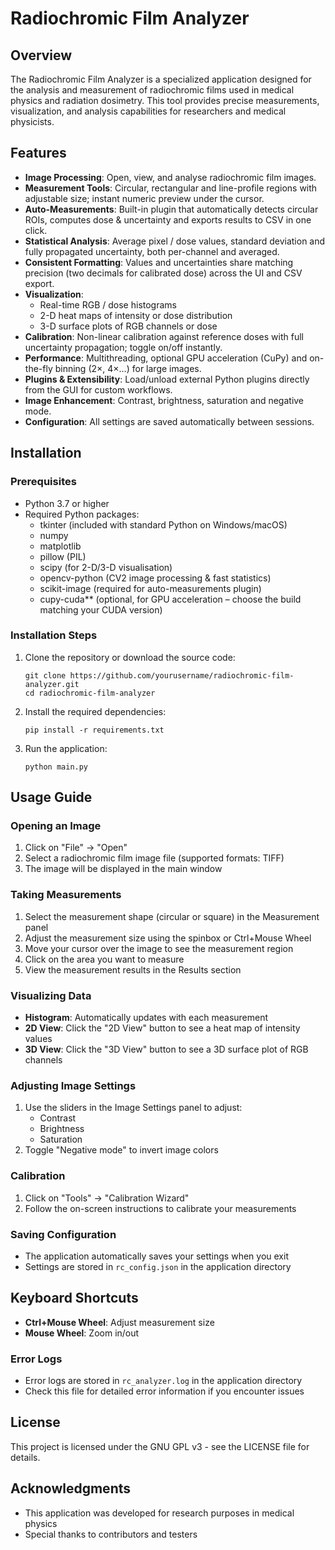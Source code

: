 # Radiochromic Film Analyzer

## Overview

The Radiochromic Film Analyzer is a specialized application designed for the analysis and measurement of radiochromic films used in medical physics and radiation dosimetry. This tool provides precise measurements, visualization, and analysis capabilities for researchers and medical physicists.

## Features

- **Image Processing**: Open, view, and analyse radiochromic film images.
- **Measurement Tools**: Circular, rectangular and line-profile regions with adjustable size; instant numeric preview under the cursor.
- **Auto-Measurements**: Built-in plugin that automatically detects circular ROIs, computes dose & uncertainty and exports results to CSV in one click.
- **Statistical Analysis**: Average pixel / dose values, standard deviation and fully propagated uncertainty, both per-channel and averaged.
- **Consistent Formatting**: Values and uncertainties share matching precision (two decimals for calibrated dose) across the UI and CSV export.
- **Visualization**:
  - Real-time RGB / dose histograms
  - 2-D heat maps of intensity or dose distribution
  - 3-D surface plots of RGB channels or dose
- **Calibration**: Non-linear calibration against reference doses with full uncertainty propagation; toggle on/off instantly.
- **Performance**: Multithreading, optional GPU acceleration (CuPy) and on-the-fly binning (2×, 4×…) for large images.
- **Plugins & Extensibility**: Load/unload external Python plugins directly from the GUI for custom workflows.
- **Image Enhancement**: Contrast, brightness, saturation and negative mode.
- **Configuration**: All settings are saved automatically between sessions.

## Installation

### Prerequisites

- Python 3.7 or higher
- Required Python packages:
  - tkinter (included with standard Python on Windows/macOS)
  - numpy
  - matplotlib
  - pillow (PIL)
  - scipy (for 2-D/3-D visualisation)
  - opencv-python (CV2 image processing & fast statistics)
  - scikit-image (required for auto-measurements plugin)
  - cupy-cuda** (optional, for GPU acceleration – choose the build matching your CUDA version)

### Installation Steps

1. Clone the repository or download the source code:
   ```
   git clone https://github.com/yourusername/radiochromic-film-analyzer.git
   cd radiochromic-film-analyzer
   ```

2. Install the required dependencies:
   ```
   pip install -r requirements.txt
   ```

3. Run the application:
   ```
   python main.py
   ```

## Usage Guide

### Opening an Image

1. Click on "File" → "Open" 
2. Select a radiochromic film image file (supported formats: TIFF)
3. The image will be displayed in the main window

### Taking Measurements

1. Select the measurement shape (circular or square) in the Measurement panel
2. Adjust the measurement size using the spinbox or Ctrl+Mouse Wheel
3. Move your cursor over the image to see the measurement region
4. Click on the area you want to measure
5. View the measurement results in the Results section

### Visualizing Data

- **Histogram**: Automatically updates with each measurement
- **2D View**: Click the "2D View" button to see a heat map of intensity values
- **3D View**: Click the "3D View" button to see a 3D surface plot of RGB channels

### Adjusting Image Settings

1. Use the sliders in the Image Settings panel to adjust:
   - Contrast
   - Brightness
   - Saturation
2. Toggle "Negative mode" to invert image colors

### Calibration

1. Click on "Tools" → "Calibration Wizard"
2. Follow the on-screen instructions to calibrate your measurements

### Saving Configuration

- The application automatically saves your settings when you exit
- Settings are stored in `rc_config.json` in the application directory

## Keyboard Shortcuts

- **Ctrl+Mouse Wheel**: Adjust measurement size
- **Mouse Wheel**: Zoom in/out

### Error Logs

- Error logs are stored in `rc_analyzer.log` in the application directory
- Check this file for detailed error information if you encounter issues

## License

This project is licensed under the GNU GPL v3 - see the LICENSE file for details.

## Acknowledgments

- This application was developed for research purposes in medical physics
- Special thanks to contributors and testers
